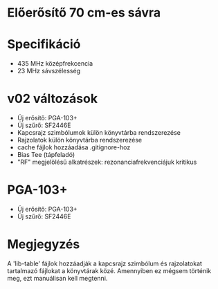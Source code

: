 Előerősítő 70 cm-es sávra
===========

# Specifikáció
* 435 MHz középfrekcencia
* 23 MHz sávszélesség

# v02 változások
* Új erősítő: PGA-103+
* Új szűrő: SF2446E
* Kapcsrajz szimbólumok külön könyvtárba rendszerezése
* Rajzolatok külön könyvtárba rendszerezése
* cache fájlok hozzáadása .gitignore-hoz
* Bias Tee (tápfeladó)
* "RF" megjelölésű alkatrészek: rezonanciafrekvenciájuk kritikus

# PGA-103+
* Új erősítő: PGA-103+
* Új szűrő: SF2446E

# Megjegyzés
A 'lib-table' fájlok hozzáadják a kapcsrajz szimbólum és rajzolatokat tartalmazó fájlokat a könyvtárak közé.
Amennyiben ez mégsem történik meg, ezt manuálisan kell megtenni. 
